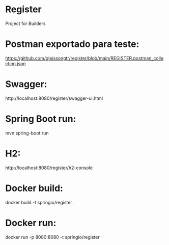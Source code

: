 # Register
Project for Builders

# Postman exportado para teste:
https://github.com/gleissongtr/register/blob/main/REGISTER.postman_collection.json

# Swagger:
http://localhost:8080/register/swagger-ui.html

# Spring Boot run:
mvn spring-boot:run

# H2:
http://localhost:8080/register/h2-console

# Docker build:
docker build -t springio/register .

# Docker run:
docker run -p 8080:8080 -t springio/register
